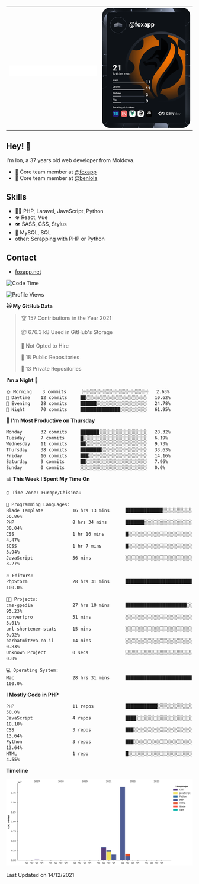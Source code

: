 
<table width="1000">
    <tr>
        <td width="500">
		<h1 align="center">
            		<img src="https://raw.githubusercontent.com/foxapp/foxapp/master/name.svg" alt="Ion Enache" />
        	</h1>
	</td>
        <td width="500" align="right"><a href="https://app.daily.dev/foxapp"><img src="https://github.com/foxapp/foxapp/blob/master/devcard.svg" width="250" alt="Ion Enache's Dev Card"/></a></td>
    </tr>
</table>


## Hey! 👋
I'm Ion, a 37 years old web developer from Moldova.

- 👥 Core team member at [@foxapp](https://github.com/foxapp)
- 👥 Core team member at [@benlola](https://github.com/benlola)

## Skills
- 👨‍💻 PHP, Laravel, JavaScript, Python
- ⚙️ React, Vue
- 👁️ SASS, CSS, Stylus
- 💽 MySQL, SQL
- other: Scrapping with PHP or Python

## Contact
- [foxapp.net](https://www.foxapp.net)


<!--START_SECTION:waka-->
![Code Time](http://img.shields.io/badge/Code%20Time-44%20hrs%2012%20mins-blue)

![Profile Views](http://img.shields.io/badge/Profile%20Views-194-blue)

**🐱 My GitHub Data** 

> 🏆 157 Contributions in the Year 2021
 > 
> 📦 676.3 kB Used in GitHub's Storage 
 > 
> 🚫 Not Opted to Hire
 > 
> 📜 18 Public Repositories 
 > 
> 🔑 13 Private Repositories  
 > 
**I'm a Night 🦉** 

```text
🌞 Morning    3 commits      ░░░░░░░░░░░░░░░░░░░░░░░░░   2.65% 
🌆 Daytime    12 commits     ██░░░░░░░░░░░░░░░░░░░░░░░   10.62% 
🌃 Evening    28 commits     ██████░░░░░░░░░░░░░░░░░░░   24.78% 
🌙 Night      70 commits     ███████████████░░░░░░░░░░   61.95%

```
📅 **I'm Most Productive on Thursday** 

```text
Monday       32 commits     ███████░░░░░░░░░░░░░░░░░░   28.32% 
Tuesday      7 commits      █░░░░░░░░░░░░░░░░░░░░░░░░   6.19% 
Wednesday    11 commits     ██░░░░░░░░░░░░░░░░░░░░░░░   9.73% 
Thursday     38 commits     ████████░░░░░░░░░░░░░░░░░   33.63% 
Friday       16 commits     ███░░░░░░░░░░░░░░░░░░░░░░   14.16% 
Saturday     9 commits      ██░░░░░░░░░░░░░░░░░░░░░░░   7.96% 
Sunday       0 commits      ░░░░░░░░░░░░░░░░░░░░░░░░░   0.0%

```


📊 **This Week I Spent My Time On** 

```text
⌚︎ Time Zone: Europe/Chisinau

💬 Programming Languages: 
Blade Template           16 hrs 13 mins      ██████████████░░░░░░░░░░░   56.86% 
PHP                      8 hrs 34 mins       ███████░░░░░░░░░░░░░░░░░░   30.04% 
CSS                      1 hr 16 mins        █░░░░░░░░░░░░░░░░░░░░░░░░   4.47% 
SCSS                     1 hr 7 mins         █░░░░░░░░░░░░░░░░░░░░░░░░   3.94% 
JavaScript               56 mins             ░░░░░░░░░░░░░░░░░░░░░░░░░   3.27%

🔥 Editors: 
PhpStorm                 28 hrs 31 mins      █████████████████████████   100.0%

🐱‍💻 Projects: 
cms-gpedia               27 hrs 10 mins      ███████████████████████░░   95.23% 
convertpro               51 mins             ░░░░░░░░░░░░░░░░░░░░░░░░░   3.01% 
url-shortener-stats      15 mins             ░░░░░░░░░░░░░░░░░░░░░░░░░   0.92% 
barbatmitzva-co-il       14 mins             ░░░░░░░░░░░░░░░░░░░░░░░░░   0.83% 
Unknown Project          0 secs              ░░░░░░░░░░░░░░░░░░░░░░░░░   0.0%

💻 Operating System: 
Mac                      28 hrs 31 mins      █████████████████████████   100.0%

```

**I Mostly Code in PHP** 

```text
PHP                      11 repos            ████████████░░░░░░░░░░░░░   50.0% 
JavaScript               4 repos             ████░░░░░░░░░░░░░░░░░░░░░   18.18% 
CSS                      3 repos             ███░░░░░░░░░░░░░░░░░░░░░░   13.64% 
Python                   3 repos             ███░░░░░░░░░░░░░░░░░░░░░░   13.64% 
HTML                     1 repo              █░░░░░░░░░░░░░░░░░░░░░░░░   4.55%

```


**Timeline**

![Chart not found](https://raw.githubusercontent.com/foxapp/foxapp/master/charts/bar_graph.png) 


 Last Updated on 14/12/2021
<!--END_SECTION:waka-->
